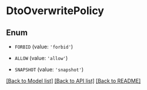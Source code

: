 # DtoOverwritePolicy


## Enum

* `FORBID` (value: `'forbid'`)

* `ALLOW` (value: `'allow'`)

* `SNAPSHOT` (value: `'snapshot'`)

[[Back to Model list]](../README.md#documentation-for-models) [[Back to API list]](../README.md#documentation-for-api-endpoints) [[Back to README]](../README.md)


